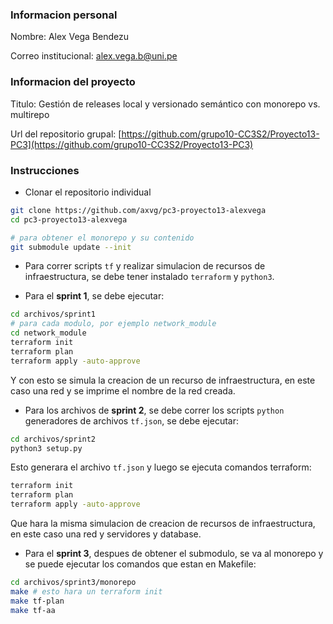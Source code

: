 ### Informacion personal

Nombre: Alex Vega Bendezu

Correo institucional: alex.vega.b@uni.pe

### Informacion del proyecto

Titulo: Gestión de releases local y versionado semántico con monorepo vs. multirepo

Url del repositorio grupal: [https://github.com/grupo10-CC3S2/Proyecto13-PC3](https://github.com/grupo10-CC3S2/Proyecto13-PC3)



### Instrucciones

- Clonar el repositorio individual

```sh
git clone https://github.com/axvg/pc3-proyecto13-alexvega
cd pc3-proyecto13-alexvega

# para obtener el monorepo y su contenido
git submodule update --init
```

- Para correr scripts `tf` y realizar simulacion de recursos de infraestructura, se debe tener instalado `terraform` y `python3`.

- Para el **sprint 1**, se debe ejecutar:

```sh
cd archivos/sprint1
# para cada modulo, por ejemplo network_module
cd network_module
terraform init
terraform plan
terraform apply -auto-approve
```
Y con esto se simula la creacion de un recurso de infraestructura, en este caso una red y se imprime el nombre de la red creada.

- Para los archivos de **sprint 2**, se debe correr los scripts `python` generadores de archivos `tf.json`, se debe ejecutar:

```sh
cd archivos/sprint2
python3 setup.py
```

Esto generara el archivo `tf.json` y luego se ejecuta comandos terraform:
```sh
terraform init
terraform plan
terraform apply -auto-approve
```

Que hara la misma simulacion de creacion de recursos de infraestructura, en este caso una red y servidores y database.

* Para el **sprint 3**, despues de obtener el submodulo, se va al monorepo y se puede ejecutar los comandos que estan en Makefile:

```sh
cd archivos/sprint3/monorepo
make # esto hara un terraform init
make tf-plan
make tf-aa 
```